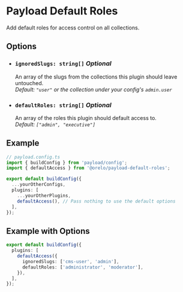 # Payload Default Roles

Add default roles for access control on all collections.

## Options

- ### `ignoredSlugs: string[]` _Optional_

  An array of the slugs from the collections this plugin should leave untouched.<br>
  _Default: `"user"` or the collection under your config's `admin.user`_

- ### `defaultRoles: string[]` _Optional_
  An array of the roles this plugin should default access to.<br>
  _Default: `["admin", "executive"]`_

## Example

<!-- prettier-ignore -->
```ts
// payload.config.ts
import { buildConfig } from 'payload/config';
import { defaultAccess } from '@orelo/payload-default-roles';

export default buildConfig({
  ...yourOtherConfigs,
  plugins: [
    ...yourOtherPlugins,
    defaultAccess(), // Pass nothing to use the default options
  ],
});
```

## Example with Options

```ts
export default buildConfig({
  plugins: [
    defaultAccess({
      ignoredSlugs: ['cms-user', 'admin'],
      defaultRoles: ['administrator', 'moderator'],
    }),
  ],
});
```
